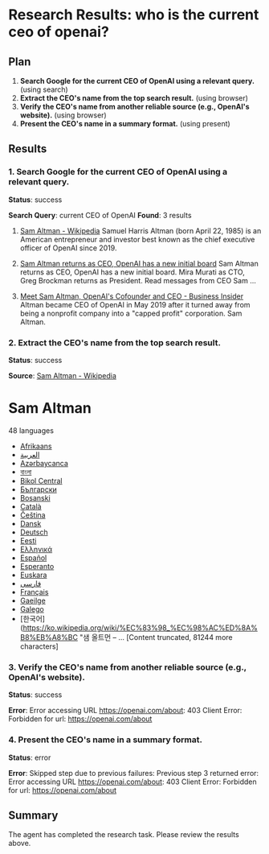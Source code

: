# Research Results: who is the current ceo of openai?

## Plan

1. **Search Google for the current CEO of OpenAI using a relevant query.** (using search)
2. **Extract the CEO's name from the top search result.** (using browser)
3. **Verify the CEO's name from another reliable source (e.g., OpenAI's website).** (using browser)
4. **Present the CEO's name in a summary format.** (using present)

## Results

### 1. Search Google for the current CEO of OpenAI using a relevant query.
**Status**: success

**Search Query**: current CEO of OpenAI
**Found**: 3 results

1. [Sam Altman - Wikipedia](https://en.wikipedia.org/wiki/Sam_Altman)
   Samuel Harris Altman (born April 22, 1985) is an American entrepreneur and investor best known as the chief executive officer of OpenAI since 2019.

2. [Sam Altman returns as CEO, OpenAI has a new initial board](https://openai.com/index/sam-altman-returns-as-ceo-openai-has-a-new-initial-board/)
   Sam Altman returns as CEO, OpenAI has a new initial board. Mira Murati as CTO, Greg Brockman returns as President. Read messages from CEO Sam ...

3. [Meet Sam Altman, OpenAI's Cofounder and CEO - Business Insider](https://www.businessinsider.com/sam-altman-chatgpt-openai-ceo-career-net-worth-ycombinator-prepper-2023-1)
   Altman became CEO of OpenAI in May 2019 after it turned away from being a nonprofit company into a "capped profit" corporation. Sam Altman.

### 2. Extract the CEO's name from the top search result.
**Status**: success

**Source**: [Sam Altman - Wikipedia](https://en.wikipedia.org/wiki/Sam_Altman)


# Sam Altman

48 languages

  * [Afrikaans](https://af.wikipedia.org/wiki/Sam_Altman "Sam Altman – Afrikaans")
  * [العربية](https://ar.wikipedia.org/wiki/%D8%B3%D8%A7%D9%85_%D8%A3%D9%84%D8%AA%D9%85%D8%A7%D9%86 "سام ألتمان – Arabic")
  * [Azərbaycanca](https://az.wikipedia.org/wiki/Sem_Altman "Sem Altman – Azerbaijani")
  * [বাংলা](https://bn.wikipedia.org/wiki/%E0%A6%B8%E0%A7%8D%E0%A6%AF%E0%A6%BE%E0%A6%AE_%E0%A6%85%E0%A6%B2%E0%A7%8D%E0%A6%9F%E0%A6%AE%E0%A7%8D%E0%A6%AF%E0%A6%BE%E0%A6%A8 "স্যাম অল্টম্যান – Bangla")
  * [Bikol Central](https://bcl.wikipedia.org/wiki/Sam_Altman "Sam Altman – Central Bikol")
  * [Български](https://bg.wikipedia.org/wiki/%D0%A1%D0%B0%D0%BC_%D0%9E%D0%BB%D1%82%D0%BC%D0%B0%D0%BD "Сам Олтман – Bulgarian")
  * [Bosanski](https://bs.wikipedia.org/wiki/Sam_Altman "Sam Altman – Bosnian")
  * [Català](https://ca.wikipedia.org/wiki/Sam_Altman "Sam Altman – Catalan")
  * [Čeština](https://cs.wikipedia.org/wiki/Sam_Altman "Sam Altman – Czech")
  * [Dansk](https://da.wikipedia.org/wiki/Sam_Altman "Sam Altman – Danish")
  * [Deutsch](https://de.wikipedia.org/wiki/Sam_Altman "Sam Altman – German")
  * [Eesti](https://et.wikipedia.org/wiki/Sam_Altman "Sam Altman – Estonian")
  * [Ελληνικά](https://el.wikipedia.org/wiki/%CE%A3%CE%B1%CE%BC_%CE%86%CE%BB%CF%84%CE%BC%CE%B1%CE%BD "Σαμ Άλτμαν – Greek")
  * [Español](https://es.wikipedia.org/wiki/Sam_Altman "Sam Altman – Spanish")
  * [Esperanto](https://eo.wikipedia.org/wiki/Sam_Altman "Sam Altman – Esperanto")
  * [Euskara](https://eu.wikipedia.org/wiki/Sam_Altman "Sam Altman – Basque")
  * [فارسی](https://fa.wikipedia.org/wiki/%D8%B3%D9%85_%D8%A2%D9%84%D8%AA%D9%85%D9%86 "سم آلتمن – Persian")
  * [Français](https://fr.wikipedia.org/wiki/Sam_Altman "Sam Altman – French")
  * [Gaeilge](https://ga.wikipedia.org/wiki/Sam_Altman "Sam Altman – Irish")
  * [Galego](https://gl.wikipedia.org/wiki/Sam_Altman "Sam Altman – Galician")
  * [한국어](https://ko.wikipedia.org/wiki/%EC%83%98_%EC%98%AC%ED%8A%B8%EB%A8%BC "샘 올트먼 – ... [Content truncated, 81244 more characters]

### 3. Verify the CEO's name from another reliable source (e.g., OpenAI's website).
**Status**: success

**Error**: Error accessing URL https://openai.com/about: 403 Client Error: Forbidden for url: https://openai.com/about

### 4. Present the CEO's name in a summary format.
**Status**: error

**Error**: Skipped step due to previous failures: Previous step 3 returned error: Error accessing URL https://openai.com/about: 403 Client Error: Forbidden for url: https://openai.com/about


## Summary

The agent has completed the research task. Please review the results above.